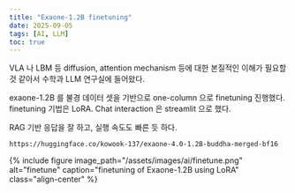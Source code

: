 ```yaml
---
title: "Exaone-1.2B finetuning"
date: 2025-09-05
tags: [AI, LLM]
toc: true
---
```


VLA 나 LBM 등 diffusion, attention mechanism 등에 대한 본질적인 이해가 필요할 것 같아서 수학과 LLM 연구실에 들어왔다.

exaone-1.2B 를 불경 데이터 셋을 기반으로 one-column 으로 finetuning 진행했다.
finetuning 기법은 LoRA.
Chat interaction 은 streamlit 으로 했다.

RAG 기반 응답을 잘 하고, 실행 속도도 빠른 듯 하다.

```
https://huggingface.co/kowook-137/exaone-4.0-1.2B-buddha-merged-bf16
```

{% include figure
   image_path="/assets/images/ai/finetune.png"
   alt="finetune"
   caption="finetuning of Exaone-1.2B using LoRA"
   class="align-center"
%}